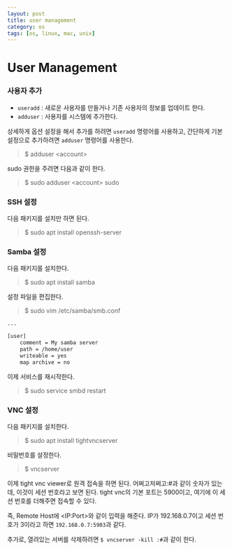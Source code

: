 ```yaml
---
layout: post
title: user management
category: os
tags: [os, linux, mac, unix]
---
```




# User Management

### 사용자 추가

- `useradd` : 새로운 사용자를 만들거나 기존 사용자의 정보를 업데이트 한다.
- `adduser` : 사용자를 시스템에 추가한다.

상세하게 옵션 설정을 해서 추가를 하려면 `useradd` 명령어를 사용하고, 간단하게 기본 설정으로 추가하려면 `adduser` 명령어를 사용한다.

> $ adduser \<account>

sudo 권한을 주려면 다음과 같이 한다.

> $ sudo adduser \<account> sudo

### SSH 설정

다음 패키지를 설치만 하면 된다.

> $ sudo apt install openssh-server

### Samba 설정

다음 패키지를 설치한다.

> $ sudo apt install samba

설정 파일을 편집한다.

> $ sudo vim /etc/samba/smb.conf

```sh
...

[user]
	comment = My samba server
	path = /home/user
	writeable = yes
	map archive = no
```

이제 서비스를 재시작한다.

> $ sudo service smbd restart

### VNC 설정

다음 패키지를 설치한다.

> $ sudo apt install tightvncserver

비밀번호를 설정한다.

> $ vncserver

이제 tight vnc viewer로 원격 접속을 하면 된다. 어쩌고저쩌고:#과 같이 숫자가 있는 데, 이것이 세션 번호라고 보면 된다. tight vnc의 기본 포트는 5900이고, 여기에 이 세션 번호를 더해주면 접속할 수 있다. 

즉, Remote Host에 \<IP:Port>와 같이 입력을 해준다. IP가 192.168.0.7이고 세션 번호가 3이라고 하면 `192.168.0.7:5903`과 같다.

추가로, 열려있는 서버를 삭제하려면 `$ vncserver -kill :#`과 같이 한다.

